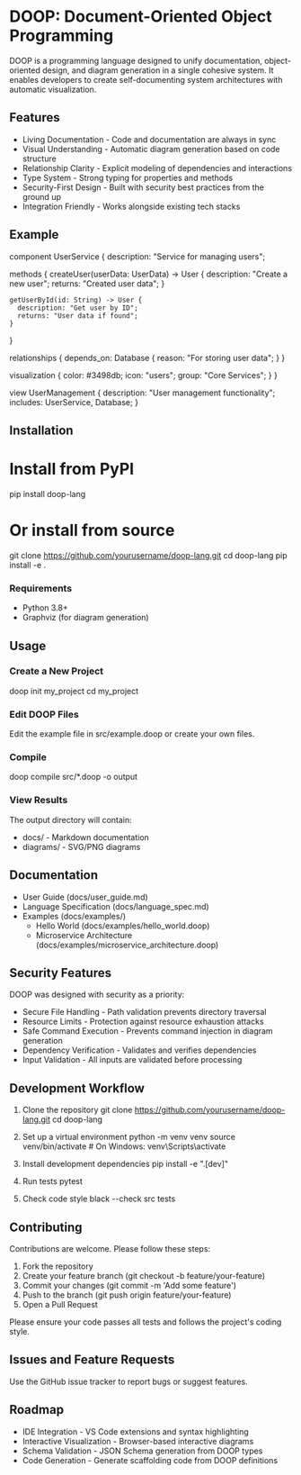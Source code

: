 # DOOP: Document-Oriented Object Programming

DOOP is a programming language designed to unify documentation, object-oriented design, and diagram generation in a single cohesive system. It enables developers to create self-documenting system architectures with automatic visualization.

## Features

- Living Documentation - Code and documentation are always in sync
- Visual Understanding - Automatic diagram generation based on code structure
- Relationship Clarity - Explicit modeling of dependencies and interactions
- Type System - Strong typing for properties and methods
- Security-First Design - Built with security best practices from the ground up
- Integration Friendly - Works alongside existing tech stacks

## Example

component UserService {
  description: "Service for managing users";
  
  methods {
    createUser(userData: UserData) -> User {
      description: "Create a new user";
      returns: "Created user data";
    }
    
    getUserById(id: String) -> User {
      description: "Get user by ID";
      returns: "User data if found";
    }
  }
  
  relationships {
    depends_on: Database {
      reason: "For storing user data";
    }
  }
  
  visualization {
    color: #3498db;
    icon: "users";
    group: "Core Services";
  }
}

view UserManagement {
  description: "User management functionality";
  includes: UserService, Database;
}

## Installation

# Install from PyPI
pip install doop-lang

# Or install from source
git clone https://github.com/yourusername/doop-lang.git
cd doop-lang
pip install -e .

### Requirements

- Python 3.8+
- Graphviz (for diagram generation)

## Usage

### Create a New Project

doop init my_project
cd my_project

### Edit DOOP Files

Edit the example file in src/example.doop or create your own files.

### Compile

doop compile src/*.doop -o output

### View Results

The output directory will contain:
- docs/ - Markdown documentation
- diagrams/ - SVG/PNG diagrams

## Documentation

- User Guide (docs/user_guide.md)
- Language Specification (docs/language_spec.md)
- Examples (docs/examples/)
  - Hello World (docs/examples/hello_world.doop)
  - Microservice Architecture (docs/examples/microservice_architecture.doop)

## Security Features

DOOP was designed with security as a priority:

- Secure File Handling - Path validation prevents directory traversal
- Resource Limits - Protection against resource exhaustion attacks
- Safe Command Execution - Prevents command injection in diagram generation
- Dependency Verification - Validates and verifies dependencies
- Input Validation - All inputs are validated before processing

## Development Workflow

1. Clone the repository
   git clone https://github.com/yourusername/doop-lang.git
   cd doop-lang

2. Set up a virtual environment
   python -m venv venv
   source venv/bin/activate  # On Windows: venv\Scripts\activate

3. Install development dependencies
   pip install -e ".[dev]"

4. Run tests
   pytest

5. Check code style
   black --check src tests

## Contributing

Contributions are welcome. Please follow these steps:

1. Fork the repository
2. Create your feature branch (git checkout -b feature/your-feature)
3. Commit your changes (git commit -m 'Add some feature')
4. Push to the branch (git push origin feature/your-feature)
5. Open a Pull Request

Please ensure your code passes all tests and follows the project's coding style.

## Issues and Feature Requests

Use the GitHub issue tracker to report bugs or suggest features.

## Roadmap

- IDE Integration - VS Code extensions and syntax highlighting
- Interactive Visualization - Browser-based interactive diagrams
- Schema Validation - JSON Schema generation from DOOP types
- Code Generation - Generate scaffolding code from DOOP definitions